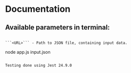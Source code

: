 Documentation
=============

## Available parameters in terminal:
```<URL>

```<URL>``` - Path to JSON file, containing input data.
```
node app.js input.json
```

Testing done using Jest 24.9.0